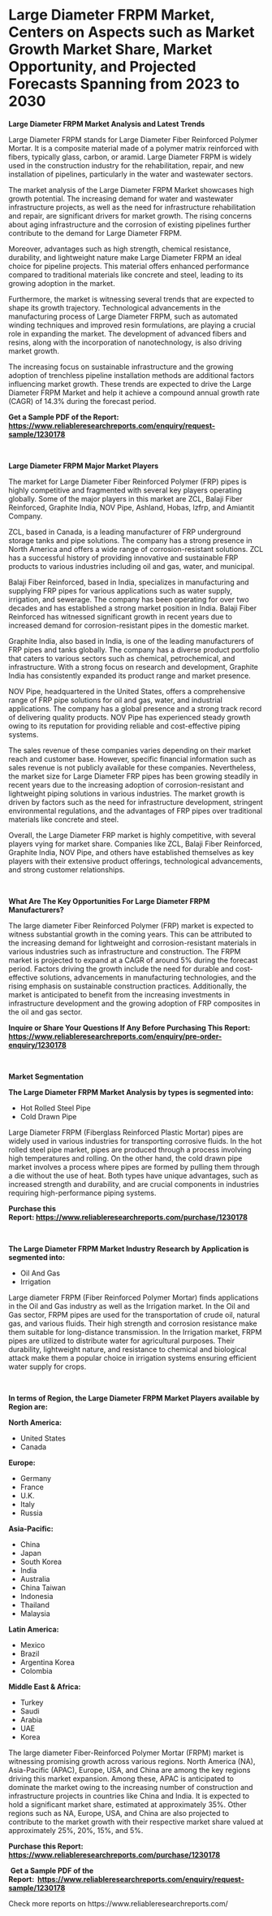 <p><h1>Large Diameter FRPM Market, Centers on Aspects such as Market Growth Market Share, Market Opportunity, and Projected Forecasts Spanning from 2023 to 2030</h1></p><p><strong>Large Diameter FRPM Market Analysis and Latest Trends</strong></p>
<p><p>Large Diameter FRPM stands for Large Diameter Fiber Reinforced Polymer Mortar. It is a composite material made of a polymer matrix reinforced with fibers, typically glass, carbon, or aramid. Large Diameter FRPM is widely used in the construction industry for the rehabilitation, repair, and new installation of pipelines, particularly in the water and wastewater sectors.</p><p>The market analysis of the Large Diameter FRPM Market showcases high growth potential. The increasing demand for water and wastewater infrastructure projects, as well as the need for infrastructure rehabilitation and repair, are significant drivers for market growth. The rising concerns about aging infrastructure and the corrosion of existing pipelines further contribute to the demand for Large Diameter FRPM.</p><p>Moreover, advantages such as high strength, chemical resistance, durability, and lightweight nature make Large Diameter FRPM an ideal choice for pipeline projects. This material offers enhanced performance compared to traditional materials like concrete and steel, leading to its growing adoption in the market.</p><p>Furthermore, the market is witnessing several trends that are expected to shape its growth trajectory. Technological advancements in the manufacturing process of Large Diameter FRPM, such as automated winding techniques and improved resin formulations, are playing a crucial role in expanding the market. The development of advanced fibers and resins, along with the incorporation of nanotechnology, is also driving market growth.</p><p>The increasing focus on sustainable infrastructure and the growing adoption of trenchless pipeline installation methods are additional factors influencing market growth. These trends are expected to drive the Large Diameter FRPM Market and help it achieve a compound annual growth rate (CAGR) of 14.3% during the forecast period.</p></p>
<p><strong>Get a Sample PDF of the Report:&nbsp; <a href="https://www.reliableresearchreports.com/enquiry/request-sample/1230178">https://www.reliableresearchreports.com/enquiry/request-sample/1230178</a></strong></p>
<p>&nbsp;</p>
<p><strong>Large Diameter FRPM Major Market Players</strong></p>
<p><p>The market for Large Diameter Fiber Reinforced Polymer (FRP) pipes is highly competitive and fragmented with several key players operating globally. Some of the major players in this market are ZCL, Balaji Fiber Reinforced, Graphite India, NOV Pipe, Ashland, Hobas, lzfrp, and Amiantit Company.</p><p>ZCL, based in Canada, is a leading manufacturer of FRP underground storage tanks and pipe solutions. The company has a strong presence in North America and offers a wide range of corrosion-resistant solutions. ZCL has a successful history of providing innovative and sustainable FRP products to various industries including oil and gas, water, and municipal.</p><p>Balaji Fiber Reinforced, based in India, specializes in manufacturing and supplying FRP pipes for various applications such as water supply, irrigation, and sewerage. The company has been operating for over two decades and has established a strong market position in India. Balaji Fiber Reinforced has witnessed significant growth in recent years due to increased demand for corrosion-resistant pipes in the domestic market.</p><p>Graphite India, also based in India, is one of the leading manufacturers of FRP pipes and tanks globally. The company has a diverse product portfolio that caters to various sectors such as chemical, petrochemical, and infrastructure. With a strong focus on research and development, Graphite India has consistently expanded its product range and market presence.</p><p>NOV Pipe, headquartered in the United States, offers a comprehensive range of FRP pipe solutions for oil and gas, water, and industrial applications. The company has a global presence and a strong track record of delivering quality products. NOV Pipe has experienced steady growth owing to its reputation for providing reliable and cost-effective piping systems.</p><p>The sales revenue of these companies varies depending on their market reach and customer base. However, specific financial information such as sales revenue is not publicly available for these companies. Nevertheless, the market size for Large Diameter FRP pipes has been growing steadily in recent years due to the increasing adoption of corrosion-resistant and lightweight piping solutions in various industries. The market growth is driven by factors such as the need for infrastructure development, stringent environmental regulations, and the advantages of FRP pipes over traditional materials like concrete and steel.</p><p>Overall, the Large Diameter FRP market is highly competitive, with several players vying for market share. Companies like ZCL, Balaji Fiber Reinforced, Graphite India, NOV Pipe, and others have established themselves as key players with their extensive product offerings, technological advancements, and strong customer relationships.</p></p>
<p>&nbsp;</p>
<p><strong>What Are The Key Opportunities For Large Diameter FRPM Manufacturers?</strong></p>
<p><p>The large diameter Fiber Reinforced Polymer (FRP) market is expected to witness substantial growth in the coming years. This can be attributed to the increasing demand for lightweight and corrosion-resistant materials in various industries such as infrastructure and construction. The FRPM market is projected to expand at a CAGR of around 5% during the forecast period. Factors driving the growth include the need for durable and cost-effective solutions, advancements in manufacturing technologies, and the rising emphasis on sustainable construction practices. Additionally, the market is anticipated to benefit from the increasing investments in infrastructure development and the growing adoption of FRP composites in the oil and gas sector.</p></p>
<p><strong>Inquire or Share Your Questions If Any Before Purchasing This Report: <a href="https://www.reliableresearchreports.com/enquiry/pre-order-enquiry/1230178">https://www.reliableresearchreports.com/enquiry/pre-order-enquiry/1230178</a></strong></p>
<p>&nbsp;</p>
<p><strong>Market Segmentation</strong></p>
<p><strong>The Large Diameter FRPM Market Analysis by types is segmented into:</strong></p>
<p><ul><li>Hot Rolled Steel Pipe</li><li>Cold Drawn Pipe</li></ul></p>
<p><p>Large Diameter FRPM (Fiberglass Reinforced Plastic Mortar) pipes are widely used in various industries for transporting corrosive fluids. In the hot rolled steel pipe market, pipes are produced through a process involving high temperatures and rolling. On the other hand, the cold drawn pipe market involves a process where pipes are formed by pulling them through a die without the use of heat. Both types have unique advantages, such as increased strength and durability, and are crucial components in industries requiring high-performance piping systems.</p></p>
<p><strong>Purchase this Report:&nbsp;<a href="https://www.reliableresearchreports.com/purchase/1230178">https://www.reliableresearchreports.com/purchase/1230178</a></strong></p>
<p>&nbsp;</p>
<p><strong>The Large Diameter FRPM Market Industry Research by Application is segmented into:</strong></p>
<p><ul><li>Oil And Gas</li><li>Irrigation</li></ul></p>
<p><p>Large diameter FRPM (Fiber Reinforced Polymer Mortar) finds applications in the Oil and Gas industry as well as the Irrigation market. In the Oil and Gas sector, FRPM pipes are used for the transportation of crude oil, natural gas, and various fluids. Their high strength and corrosion resistance make them suitable for long-distance transmission. In the Irrigation market, FRPM pipes are utilized to distribute water for agricultural purposes. Their durability, lightweight nature, and resistance to chemical and biological attack make them a popular choice in irrigation systems ensuring efficient water supply for crops.</p></p>
<p>&nbsp;</p>
<p><strong>In terms of Region, the Large Diameter FRPM Market Players available by Region are:</strong></p>
<p>
    <p> <strong> North America: </strong>
        <ul>
            <li>United States</li>
            <li>Canada</li>
        </ul>
        </p> 
    <p> <strong> Europe: </strong>
        <ul>
            <li>Germany</li>
            <li>France</li>
            <li>U.K.</li>
            <li>Italy</li>
            <li>Russia</li>
        </ul>
        </p> 
    <p> <strong> Asia-Pacific: </strong>
        <ul>
            <li>China</li>
            <li>Japan</li>
            <li>South Korea</li>
            <li>India</li>
            <li>Australia</li>
            <li>China Taiwan</li>
            <li>Indonesia</li>
            <li>Thailand</li>
            <li>Malaysia</li>
        </ul>
        </p> 
    <p> <strong> Latin America: </strong>
        <ul>
            <li>Mexico</li>
            <li>Brazil</li>
            <li>Argentina Korea</li>
            <li>Colombia</li>
        </ul>
        </p> 
    <p> <strong> Middle East & Africa: </strong>
        <ul>
            <li>Turkey</li>
            <li>Saudi</li>
            <li>Arabia</li>
            <li>UAE</li>
            <li>Korea</li>
        </ul>
    </p>
    </p>
<p><p>The large diameter Fiber-Reinforced Polymer Mortar (FRPM) market is witnessing promising growth across various regions. North America (NA), Asia-Pacific (APAC), Europe, USA, and China are among the key regions driving this market expansion. Among these, APAC is anticipated to dominate the market owing to the increasing number of construction and infrastructure projects in countries like China and India. It is expected to hold a significant market share, estimated at approximately 35%. Other regions such as NA, Europe, USA, and China are also projected to contribute to the market growth with their respective market share valued at approximately 25%, 20%, 15%, and 5%.</p></p>
<p><strong>Purchase this Report: <a href="https://www.reliableresearchreports.com/purchase/1230178">https://www.reliableresearchreports.com/purchase/1230178</a></strong></p>
<p>&nbsp;<strong>Get a Sample PDF of the Report:&nbsp;&nbsp;<a href="https://www.reliableresearchreports.com/enquiry/request-sample/1230178">https://www.reliableresearchreports.com/enquiry/request-sample/1230178</a></strong></p>
<p><strong></strong></p>
<p>Check more reports on https://www.reliableresearchreports.com/</p>